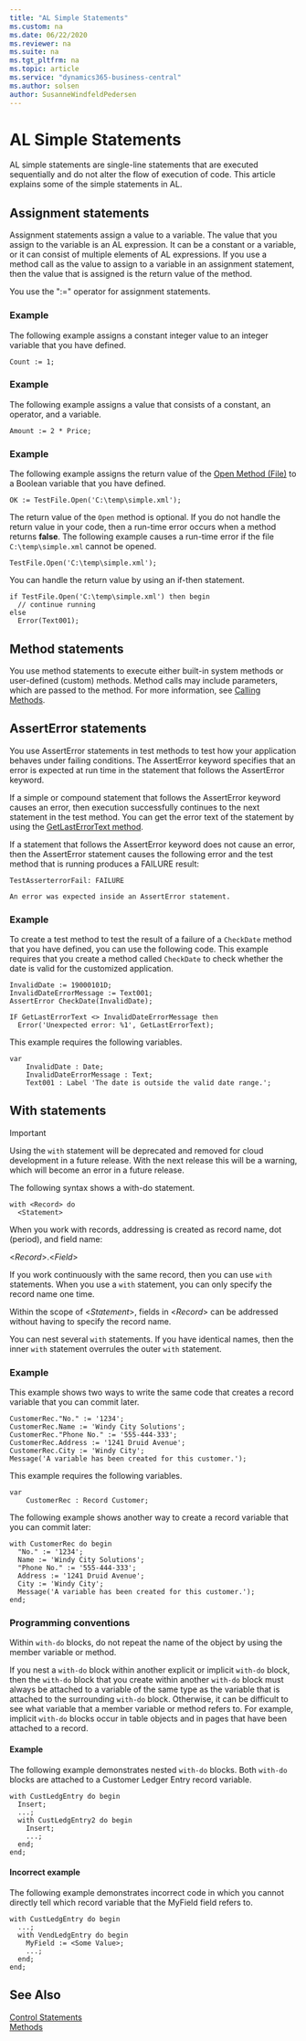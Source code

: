 ```yaml
---
title: "AL Simple Statements"
ms.custom: na
ms.date: 06/22/2020
ms.reviewer: na
ms.suite: na
ms.tgt_pltfrm: na
ms.topic: article
ms.service: "dynamics365-business-central"
ms.author: solsen
author: SusanneWindfeldPedersen
---
```


# AL Simple Statements

AL simple statements are single-line statements that are executed sequentially and do not alter the flow of execution of code. This article explains some of the simple statements in AL.

## Assignment statements

Assignment statements assign a value to a variable. The value that you assign to the variable is an AL expression. It can be a constant or a variable, or it can consist of multiple elements of AL expressions. If you use a method call as the value to assign to a variable in an assignment statement, then the value that is assigned is the return value of the method.  

You use the ":=" operator for assignment statements.  

### Example  
The following example assigns a constant integer value to an integer variable that you have defined.  

```  
Count := 1;  
```  

### Example  
 The following example assigns a value that consists of a constant, an operator, and a variable.  

```  
Amount := 2 * Price;  
```  

### Example  
The following example assigns the return value of the [Open Method (File)](methods-auto/file/file-open-method.md) to a Boolean variable that you have defined.  

```  
OK := TestFile.Open('C:\temp\simple.xml');  
```  

The return value of the `Open` method is optional. If you do not handle the return value in your code, then a run-time error occurs when a method returns **false**. The following example causes a run-time error if the file `C:\temp\simple.xml` cannot be opened.  

```  
TestFile.Open('C:\temp\simple.xml');  
```  

You can handle the return value by using an if-then statement.  

```  
if TestFile.Open('C:\temp\simple.xml') then begin  
  // continue running  
else  
  Error(Text001);  
```  

## Method statements
You use method statements to execute either built-in system methods or user-defined (custom) methods. Method calls may include parameters, which are passed to the method. For more information, see [Calling Methods](devenv-al-methods.md#CallMethod). 

## AssertError statements
You use AssertError statements in test methods to test how your application behaves under failing conditions. The AssertError keyword specifies that an error is expected at run time in the statement that follows the AssertError keyword.  

If a simple or compound statement that follows the AssertError keyword causes an error, then execution successfully continues to the next statement in the test method. You can get the error text of the statement by using the [GetLastErrorText method](methods/devenv-GETLASTERRORTEXT-method.md).  

If a statement that follows the AssertError keyword does not cause an error, then the AssertError statement causes the following error and the test method that is running produces a FAILURE result:  

```
TestAsserterrorFail: FAILURE

An error was expected inside an AssertError statement.
```  

### Example
To create a test method to test the result of a failure of a `CheckDate` method that you have defined, you can use the following code. This example requires that you create a method called `CheckDate` to check whether the date is valid for the customized application.  

```  
InvalidDate := 19000101D;  
InvalidDateErrorMessage := Text001;  
AssertError CheckDate(InvalidDate);  

IF GetLastErrorText <> InvalidDateErrorMessage then
  Error('Unexpected error: %1', GetLastErrorText);  
```  

This example requires the following variables.

```  
var
    InvalidDate : Date;
    InvalidDateErrorMessage : Text; 
    Text001 : Label 'The date is outside the valid date range.';
```  

## With statements

> [!IMPORTANT]  
> Using the `with` statement will be deprecated and removed for cloud development in a future release. With the next release this will be a warning, which will become an error in a future release.

The following syntax shows a with-do statement.  

```  
with <Record> do  
  <Statement>  
```  

When you work with records, addressing is created as record name, dot (period), and field name:  

<*Record*>.<*Field*>  

If you work continuously with the same record, then you can use `with` statements. When you use a `with` statement, you can only specify the record name one time.  

Within the scope of <*Statement*>, fields in <*Record*> can be addressed without having to specify the record name.  

You can nest several `with` statements. If you have identical names, then the inner `with` statement overrules the outer `with` statement.  

### Example  
This example shows two ways to write the same code that creates a record variable that you can commit later.  

```  
CustomerRec."No." := '1234';  
CustomerRec.Name := 'Windy City Solutions';  
CustomerRec."Phone No." := '555-444-333';  
CustomerRec.Address := '1241 Druid Avenue';  
CustomerRec.City := 'Windy City';  
Message('A variable has been created for this customer.');  
```  

This example requires the following variables.

```  
var
    CustomerRec : Record Customer;
```  

The following example shows another way to create a record variable that you can commit later: 

```  
with CustomerRec do begin  
  "No." := '1234';  
  Name := 'Windy City Solutions';  
  "Phone No." := '555-444-333';  
  Address := '1241 Druid Avenue';  
  City := 'Windy City';  
  Message('A variable has been created for this customer.');  
end;  
```  

### Programming conventions  
Within `with-do` blocks, do not repeat the name of the object by using the member variable or method.  

If you nest a `with-do` block within another explicit or implicit `with-do` block, then the `with-do` block that you create within another `with-do` block must always be attached to a variable of the same type as the variable that is attached to the surrounding `with-do` block. Otherwise, it can be difficult to see what variable that a member variable or method refers to. For example, implicit `with-do` blocks occur in table objects and in pages that have been attached to a record.  

#### Example  
The following example demonstrates nested `with-do` blocks. Both `with-do` blocks are attached to a Customer Ledger Entry record variable.  

```  
with CustLedgEntry do begin  
  Insert;  
  ...;  
  with CustLedgEntry2 do begin
    Insert;  
    ...;  
  end;  
end;  
```  

#### Incorrect example  
The following example demonstrates incorrect code in which you cannot directly tell which record variable that the MyField field refers to.  

```  
with CustLedgEntry do begin
  ...;  
  with VendLedgEntry do begin  
    MyField := <Some Value>;  
    ...;  
  end;  
end;  
```  

## See Also
[Control Statements](devenv-al-control-statements.md)  
[Methods](devenv-al-methods.md)  